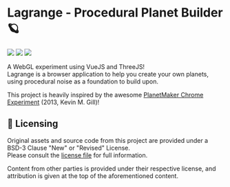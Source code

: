 # Lagrange - Procedural Planet Builder 🪐
<p>
  <img src="https://img.shields.io/badge/VueJS-3.4-%2342B883?logo=vuedotjs&labelColor=%2335495E&logoColor=white">
  <img src="https://img.shields.io/badge/Vite-5.2-%23BD34FE?logo=vite&labelColor=%2335495E&logoColor=white">
  <img src="https://img.shields.io/badge/ThreeJS-r165-%23049EF4?logo=threedotjs&labelColor=%2335495E&logoColor=white">
</p>

A WebGL experiment using VueJS and ThreeJS! <br>
Lagrange is a browser application to help you create your own planets, using procedural noise as a foundation to build upon.

This project is heavily inspired by the awesome [PlanetMaker Chrome Experiment](https://planetmaker.apoapsys.com) (2013, Kevin M. Gill)!

## 📓 Licensing

Original assets and source code from this project are provided under a BSD-3 Clause "New" or "Revised" License.<br>
Please consult the [license file](LICENSE) for full information.

Content from other parties is provided under their respective license, and attribution is given at the top of the aforementioned content.